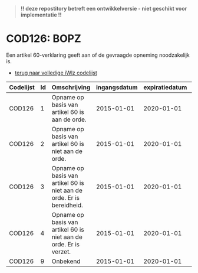 > **!! deze repostitory betreft een ontwikkelversie - niet geschikt voor implementatie !!**
# COD126: BOPZ	
Een artikel 60-verklaring geeft aan of de gevraagde opneming noodzakelijk is.

* [terug naar volledige iWlz codelijst](../../iWlz-codelijsten.md)

|Codelijst|Id|Omschrijving|ingangsdatum|expiratiedatum|mutatiedatum|mutatie|
|:--|:--|:--|:--|:--|:--|:--|
|	COD126	|	1	|	Opname op basis van artikel 60 is aan de orde.	|	2015-01-01	|	2020-01-01	|	2019-06-01	|	vervallen	|
|	COD126	|	2	|	Opname op basis van artikel 60 is niet aan de orde.	|	2015-01-01	|	2020-01-01	|	2019-06-01	|	vervallen	|
|	COD126	|	3	|	Opname op basis van artikel 60 is niet aan de orde. Er is bereidheid.	|	2015-01-01	|	2020-01-01	|	2019-06-01	|	vervallen	|
|	COD126	|	4	|	Opname op basis van artikel 60 is niet aan de orde. Er is verzet.	|	2015-01-01	|	2020-01-01	|	2019-06-01	|	vervallen	|
|	COD126	|	9	|	Onbekend	|	2015-01-01	|	2020-01-01	|	2019-06-01	|	vervallen	|
